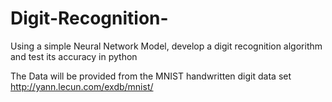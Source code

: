 # Digit-Recognition-

Using a simple Neural Network Model, develop a digit recognition algorithm and test its accuracy in python 

The Data will be provided from the MNIST handwritten digit data set 
http://yann.lecun.com/exdb/mnist/
